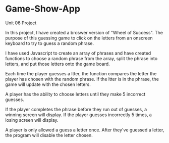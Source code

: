 # Game-Show-App
 Unit 06 Project
 
In this project, I have created a broswer version of "Wheel of Success". The purpose of this guessing game to click on the letters from an onscreen keyboard to try to guess a random phrase.

I have used Javascript to create an array of phrases and have created functions to choose a random phrase from the array, split the phrase into letters, and put those letters onto the game board.

Each time the player guesses a ltter, the function compares the letter the player has chosen with the random phrase. If the ltter is in the phrase, the game will update with the chosen letters.

A player has the ability to choose letters until they make 5 incorrect guesses. 

If the player completes the phrase before they run out of guesses, a winning screen will display. If the player guesses incorrectly 5 times, a losing screen will display. 

A player is only allowed a guess a letter once. After they've guessed a letter, the program will disable the letter chosen. 
